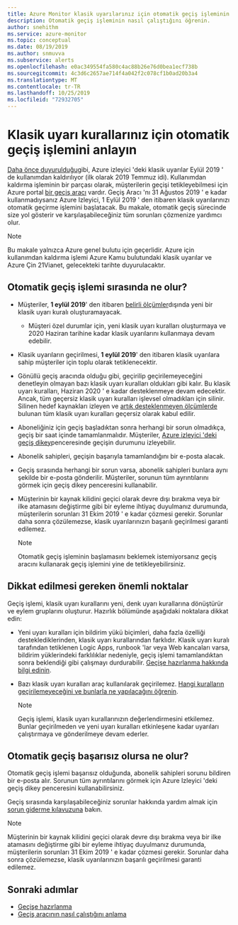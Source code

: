 ```yaml
---
title: Azure Monitor klasik uyarılarınız için otomatik geçiş işleminin nasıl çalıştığını anlayın
description: Otomatik geçiş işleminin nasıl çalıştığını öğrenin.
author: snehithm
ms.service: azure-monitor
ms.topic: conceptual
ms.date: 08/19/2019
ms.author: snmuvva
ms.subservice: alerts
ms.openlocfilehash: e0ac349554fa580c4ac88b26e76d0bea1ecf738b
ms.sourcegitcommit: 4c3d6c2657ae714f4a042f2c078cf1b0ad20b3a4
ms.translationtype: MT
ms.contentlocale: tr-TR
ms.lasthandoff: 10/25/2019
ms.locfileid: "72932705"
---
```

# <a name="understand-the-automatic-migration-process-for-your-classic-alert-rules"></a>Klasik uyarı kurallarınız için otomatik geçiş işlemini anlayın

[Daha önce duyurulduğu](monitoring-classic-retirement.md)gibi, Azure izleyici 'deki klasik uyarılar Eylül 2019 ' de kullanımdan kaldırılıyor (ilk olarak 2019 Temmuz idi). Kullanımdan kaldırma işleminin bir parçası olarak, müşterilerin geçişi tetikleyebilmesi için Azure portal [bir geçiş aracı](alerts-using-migration-tool.md) vardır. Geçiş Aracı 'nı 31 Ağustos 2019 ' e kadar kullanmadıysanız Azure Izleyici, 1 Eylül 2019 ' den itibaren klasik uyarılarınızı otomatik geçirme işlemini başlatacak.
Bu makale, otomatik geçiş sürecinde size yol gösterir ve karşılaşabileceğiniz tüm sorunları çözmenize yardımcı olur.

  > [!NOTE]
  > Bu makale yalnızca Azure genel bulutu için geçerlidir. Azure için kullanımdan kaldırma işlemi Azure Kamu bulutundaki klasik uyarılar ve Azure Çin 21Vianet, gelecekteki tarihte duyurulacaktır.

## <a name="what-will-happen-during-the-automatic-migration-process"></a>Otomatik geçiş işlemi sırasında ne olur?

- Müşteriler, **1 eylül 2019**' den itibaren [belirli ölçümler](alerts-understand-migration.md#classic-alert-rules-that-will-not-be-migrated)dışında yeni bir klasik uyarı kuralı oluşturamayacak.
  - Müşteri özel durumlar için, yeni klasik uyarı kuralları oluşturmaya ve 2020 Haziran tarihine kadar klasik uyarılarını kullanmaya devam edebilir.
- Klasik uyarıların geçirilmesi, **1 eylül 2019**' den itibaren klasik uyarılara sahip müşteriler için toplu olarak tetiklenecektir.
- Gönüllü geçiş aracında olduğu gibi, geçirilip geçirilemeyeceğini denetleyin olmayan bazı klasik uyarı kuralları oldukları gibi kalır. Bu klasik uyarı kuralları, Haziran 2020 ' e kadar desteklenmeye devam edecektir. Ancak, tüm geçersiz klasik uyarı kuralları işlevsel olmadıkları için silinir.
Silinen hedef kaynakları izleyen ve [artık desteklenmeyen ölçümlerde](alerts-understand-migration.md#classic-alert-rules-on-deprecated-metrics) bulunan tüm klasik uyarı kuralları geçersiz olarak kabul edilir.
- Aboneliğiniz için geçiş başladıktan sonra herhangi bir sorun olmadıkça, geçiş bir saat içinde tamamlanmalıdır. Müşteriler, [Azure izleyici 'deki geçiş dikey](https://portal.azure.com/#blade/Microsoft_Azure_Monitoring/MigrationBladeViewModel)penceresinde geçişin durumunu izleyebilir.
- Abonelik sahipleri, geçişin başarıyla tamamlandığını bir e-posta alacak.
- Geçiş sırasında herhangi bir sorun varsa, abonelik sahipleri bunlara aynı şekilde bir e-posta gönderilir. Müşteriler, sorunun tüm ayrıntılarını görmek için geçiş dikey penceresini kullanabilir.
- Müşterinin bir kaynak kilidini geçici olarak devre dışı bırakma veya bir ilke atamasını değiştirme gibi bir eyleme ihtiyaç duyulmanız durumunda, müşterilerin sorunları 31 Ekim 2019 ' e kadar çözmesi gerekir. Sorunlar daha sonra çözülemezse, klasik uyarılarınızın başarılı geçirilmesi garanti edilemez.

    > [!NOTE]
    > Otomatik geçiş işleminin başlamasını beklemek istemiyorsanız geçiş aracını kullanarak geçiş işlemini yine de tetikleyebilirsiniz.

## <a name="important-things-to-note"></a>Dikkat edilmesi gereken önemli noktalar

Geçiş işlemi, klasik uyarı kurallarını yeni, denk uyarı kurallarına dönüştürür ve eylem gruplarını oluşturur. Hazırlık bölümünde aşağıdaki noktalara dikkat edin:

- Yeni uyarı kuralları için bildirim yükü biçimleri, daha fazla özelliği desteklediklerinden, klasik uyarı kurallarından farklıdır. Klasik uyarı kuralı tarafından tetiklenen Logic Apps, runbook 'lar veya Web kancaları varsa, bildirim yüklerindeki farklılıklar nedeniyle, geçiş işlemi tamamlandıktan sonra beklendiği gibi çalışmayı durdurabilir. [Geçişe hazırlanma hakkında bilgi edinin](alerts-prepare-migration.md).

- Bazı klasik uyarı kuralları araç kullanılarak geçirilemez. [Hangi kuralların geçirilemeyeceğini ve bunlarla ne yapılacağını öğrenin](alerts-understand-migration.md#classic-alert-rules-that-will-not-be-migrated).

    > [!NOTE]
    > Geçiş işlemi, klasik uyarı kurallarınızın değerlendirmesini etkilemez. Bunlar geçirilmeden ve yeni uyarı kuralları etkinleşene kadar uyarıları çalıştırmaya ve gönderilmeye devam ederler.

## <a name="what-if-the-automatic-migration-fails"></a>Otomatik geçiş başarısız olursa ne olur?

Otomatik geçiş işlemi başarısız olduğunda, abonelik sahipleri sorunu bildiren bir e-posta alır. Sorunun tüm ayrıntılarını görmek için Azure Izleyici 'deki geçiş dikey penceresini kullanabilirsiniz.

Geçiş sırasında karşılaşabileceğiniz sorunlar hakkında yardım almak için [sorun giderme kılavuzuna](alerts-understand-migration.md#common-problems-and-remedies) bakın.

  > [!NOTE]
  > Müşterinin bir kaynak kilidini geçici olarak devre dışı bırakma veya bir ilke atamasını değiştirme gibi bir eyleme ihtiyaç duyulmanız durumunda, müşterilerin sorunları 31 Ekim 2019 ' e kadar çözmesi gerekir. Sorunlar daha sonra çözülemezse, klasik uyarılarınızın başarılı geçirilmesi garanti edilemez.

## <a name="next-steps"></a>Sonraki adımlar

- [Geçişe hazırlanma](alerts-prepare-migration.md)
- [Geçiş aracının nasıl çalıştığını anlama](alerts-understand-migration.md)
